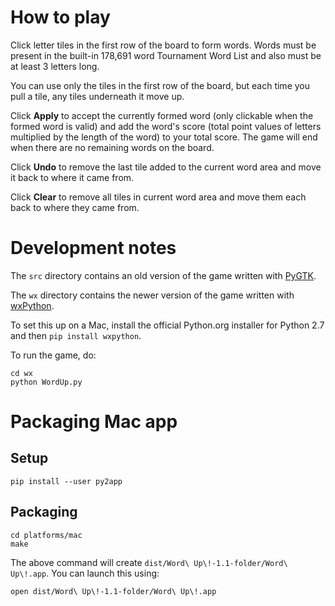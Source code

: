 # How to play

Click letter tiles in the first row of the board to form words. Words must be
present in the built-in 178,691 word Tournament Word List and also must be at
least 3 letters long. 

You can use only the tiles in the first row of the board, but each time you
pull a tile, any tiles underneath it move up.

Click **Apply** to accept the currently formed word (only clickable when the
formed word is valid) and add the word's score (total point values of letters
multiplied by the length of the word) to your total score. The game will end
when there are no remaining words on the board.

Click **Undo** to remove the last tile added to the current word area and move it
back to where it came from.

Click **Clear** to remove all tiles in current word area and move them each back
to where they came from.

# Development notes

The `src` directory contains an old version of the game written with [PyGTK][].

The `wx` directory contains the newer version of the game written with [wxPython][].

To set this up on a Mac, install the official Python.org installer for Python
2.7 and then `pip install wxpython`.

To run the game, do:

```
cd wx
python WordUp.py
```

# Packaging Mac app

## Setup

```
pip install --user py2app
```

## Packaging

```
cd platforms/mac
make
```

The above command will create `dist/Word\ Up\!-1.1-folder/Word\ Up\!.app`. You
can launch this using:

```
open dist/Word\ Up\!-1.1-folder/Word\ Up\!.app
```


[PyGTK]: https://pypi.org/project/PyGTK/
[wxPython]: https://wxpython.org/
